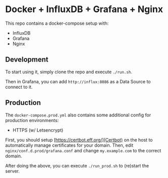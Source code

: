 # Docker + InfluxDB + Grafana + Nginx

This repo contains a docker-compose setup with:
- InfluxDB
- Grafana
- Nginx

## Development

To start using it, simply clone the repo and execute `./run.sh`.

Then in Grafana, you can add `http://influx:8086` as a Data Source to connect to it.

## Production

The `docker-compose.prod.yml` also contains some additional config for production environments:
- HTTPS (w/ Letsencrypt)

First, you should setup [https://certbot.eff.org/](Certbot) on the host to automatically manage certificates for your domain. Then, edit `nginx/conf.d.prod/grafana.conf` and change `my.example.com` to the correct domain.

After doing the above, you can execute `./run_prod.sh` to (re)start the server.
